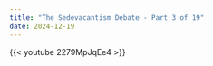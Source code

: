 ```yaml
---
title: "The Sedevacantism Debate - Part 3 of 19"
date: 2024-12-19
---
```


{{< youtube 2279MpJqEe4 >}}
